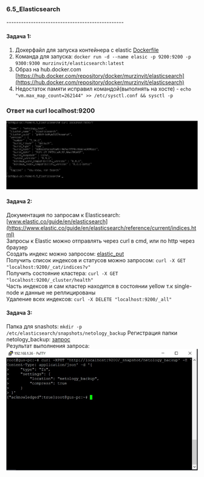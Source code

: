 ### 6.5_Elasticsearch </br>
------------------------------------------------ </br>
#### Задача 1:
1) Докерфайл для запуска контейнера с elastic [Dockerfile](https://github.com/murzinvit/6.5_Elasticsearch/blob/b410ec0390e8e348526bbc4508b1f5363346152b/Dockerfile) </br>
2) Команда для запуска: `docker run -d --name elasic -p 9200:9200 -p 9300:9300 murzinvit/elasticsearch:latest` </br>
3) Образ на hub.docker.com [https://hub.docker.com/repository/docker/murzinvit/elasticsearch](https://hub.docker.com/repository/docker/murzinvit/elasticsearch) </br>
4) Недостаток памяти исправил командой(выполнять на хосте) - `echo "vm.max_map_count=262144" >> /etc/sysctl.conf && sysctl -p` </br>

### Ответ на curl localhost:9200 </br>
![screen](https://github.com/murzinvit/screen/blob/7a1e0db8094655db237f06c9a3534b3478571282/Elastic_screen_curl_9200.png)

#### Задача 2: </br>
Документация по запросам к Elasticsearch: [www.elastic.co/guide/en/elasticsearch](https://www.elastic.co/guide/en/elasticsearch/reference/current/indices.html) </br>
Запросы к Elastic можно отправлять через curl в cmd, или по http через браузер </br>
Создать индекс можно запросом: [elastic_put](https://github.com/murzinvit/6.5_Elasticsearch/blob/3f12afa445fb49343759627298eb581b4ff94725/elastic_put) </br>
Получить список индексов и статусов можно запросом: `curl -X GET "localhost:9200/_cat/indices?v"` </br>
Получить состояние кластера: `curl -X GET "localhost:9200/_cluster/health"` </br>
Часть индексов и сам кластер находятся в состоянии yellow т.к single-node и данные не реплицированы </br>
Удаление всех индексов: `curl -X DELETE "localhost:9200/_all"` </br>

#### Задача 3: </br>
Папка для snashots: `mkdir -p /etc/elasticsearch/snapshots/netology_backup`
Регистрация папки netology_backup: [запрос](https://github.com/murzinvit/6.5_Elasticsearch/blob/87c5e71858c17d87d7343685b15f4833add266bc/elastic_snapshots) </br>
Результат выполнения запроса: </br>
![Snap_screen](https://github.com/murzinvit/screen/blob/35d53d9be04d002bbbb63346d79a0e8441e93e32/Elastic_snapshots_result.jpg)




